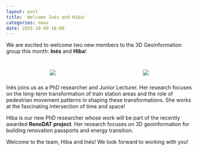 ```yaml
---
layout: post
title:  Welcome Inés and Hiba!
categories: news
date: 2025-10-09 16:00
---
```


We are excited to welcome two new members to the 3D Geoinformation group this month: **Inés** and **Hiba**!

<br>

<div style="display: flex; justify-content: space-around; align-items: center; flex-wrap: wrap;">
  <img class="img-circle img-responsive" src="{{ "/img/staff/ines.jpeg" | prepend: site.baseurl }}" style="max-width: 45%; margin: 10px;">
  <img class="img-circle img-responsive" src="{{ "/img/staff/hiba.jpeg" | prepend: site.baseurl }}" style="max-width: 45%; margin: 10px;">
</div>



Inés joins us as a PhD researcher and Junior Lecturer. Her research focuses on the long-term transformation of train station areas and the role of pedestrian movement patterns in shaping these transformations. She works at the fascinating intersection of time and space!

Hiba is our new PhD researcher whose work will be part of the recently awarded **RenoDAT project**. Her research focuses on 3D geoinformation for building renovation passports and energy transition.


Welcome to the team, Hiba and Inés! We look forward to working with you!
